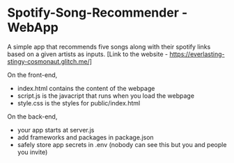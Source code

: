 # Spotify-Song-Recommender - WebApp

A simple app that recommends five songs along with their spotify links based on a given artists as inputs. [Link to the website - https://everlasting-stingy-cosmonaut.glitch.me/]

On the front-end,
- index.html contains the content of the webpage
- script.js is the javacript that runs when you load the webpage
- style.css is the styles for public/index.html

On the back-end,
- your app starts at server.js
- add frameworks and packages in package.json
- safely store app secrets in .env (nobody can see this but you and people you invite)
